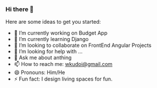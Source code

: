 ### Hi there 👋



Here are some ideas to get you started:

- 🔭 I’m currently working on Budget App
- 🌱 I’m currently learning Django
- 👯 I’m looking to collaborate on FrontEnd Angular Projects
- 🤔 I’m looking for help with ...
- 💬 Ask me about anthing
- 📫 How to reach me: wkudoi@gmail.com
- 😄 Pronouns: Him/He
- ⚡ Fun fact: I design living spaces for fun.

